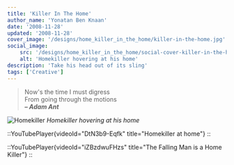 ```yaml
---
title: 'Killer In The Home'
author_name: 'Yonatan Ben Knaan'
date: '2008-11-28'
updated: '2008-11-28'
cover_image: '/designs/home_killer_in_the_home/killer-in-the-home.jpg'
social_image: 
    src: '/designs/home_killer_in_the_home/social-cover-killer-in-the-home.jpg'
    alt: 'Homekiller hovering at his home'
description: 'Take his head out of its sling'
tags: ['Creative']
---
```


> Now's the time I must digress  
> From going through the motions  
> ***– Adam Ant***

![Homekiller](/designs/home_killer_in_the_home/killer-in-the-home.jpg)
*Homekiller hovering at his home*

::YouTubePlayer{videoId="DtN3b9-Eqfk" title="Homekiller at home"}
::

::YouTubePlayer{videoId="iZBzdwuFHzs" title="The Falling Man is a Home Killer"}
::